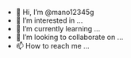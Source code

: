 - 👋 Hi, I’m @mano12345g
- 👀 I’m interested in ...
- 🌱 I’m currently learning ...
- 💞️ I’m looking to collaborate on ...
- 📫 How to reach me ...

<!---
mano12345g/mano12345g is a ✨ special ✨ repository because its `README.md` (this file) appears on your GitHub profile.
You can click the Preview link to take a look at your changes.
--->
